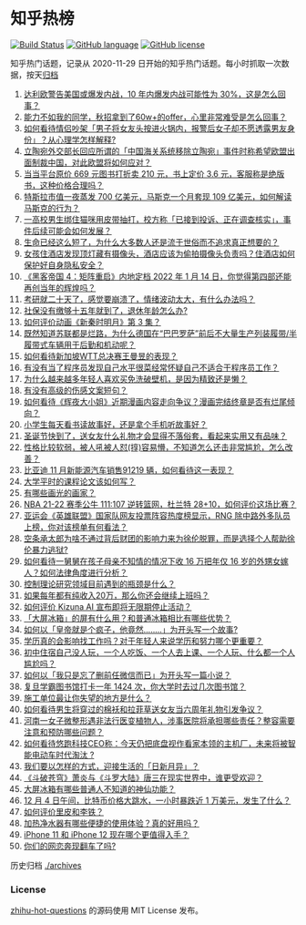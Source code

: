# 知乎热榜
[![Build Status](https://github.com/ToWeLong/zhihu-hot-questions/workflows/CI/badge.svg)](https://github.com/ToWeLong/zhihu-hot-questions/actions)
[![GitHub language](https://img.shields.io/badge/language-golang-orange.svg)](https://golang.org/)
[![GitHub license](https://img.shields.io/github/license/ToWeLong/zhihu-hot-questions)](https://github.com/ToWeLong/zhihu-hot-questions/blob/main/LICENSE)

知乎热门话题，记录从 2020-11-29 日开始的知乎热门话题。每小时抓取一次数据，按天[归档](./archives)

<!-- BEGIN -->

1. [达利欧警告美国或爆发内战，10 年内爆发内战可能性为 30%，这是怎么回事？](https://www.zhihu.com/question/503353740)
1. [能力不如我的同学，秋招拿到了60w+的offer，心里非常难受是怎么回事？](https://www.zhihu.com/question/496689201)
1. [如何看待情侣吵架「男子将女友头按进火锅内，报警后女子却不愿透露男友身份」？从心理学怎样解释?](https://www.zhihu.com/question/503540305)
1. [立陶宛外交部长回应所谓的「中国海关系统移除立陶宛」事件时称希望欧盟出面制裁中国，对此欧盟将如何应对？](https://www.zhihu.com/question/503832443)
1. [当当平台原价 669 元图书打折卖 210 元，书上定价 3.6 元，客服称是绝版书，这种价格合理吗？](https://www.zhihu.com/question/503579338)
1. [特斯拉市值一夜蒸发 700 亿美元，马斯克一个月套现 109 亿美元，如何解读马斯克的行为？](https://www.zhihu.com/question/503609465)
1. [一高校男生绑住猫咪用皮带抽打，校方称「已接到投诉、正在调查核实」，事件后续可能会如何发展？](https://www.zhihu.com/question/503756877)
1. [生命已经这么短了，为什么大多数人还是流于世俗而不追求真正想要的？](https://www.zhihu.com/question/503742560)
1. [女孩住酒店发现顶灯藏有摄像头，酒店应该为偷拍摄像头负责吗？住酒店如何保护好自身隐私安全？](https://www.zhihu.com/question/499338019)
1. [《黑客帝国 4：矩阵重启》内地定档 2022 年 1 月 14 日，你觉得第四部还能再创当年的辉煌吗？](https://www.zhihu.com/question/503676419)
1. [考研就二十天了，感觉要崩溃了，情绪波动太大，有什么办法吗？](https://www.zhihu.com/question/502744648)
1. [社保没有缴够十五年就到了，退休年龄怎么办?](https://www.zhihu.com/question/497811753)
1. [如何评价动画《新秦时明月》第 3 集？](https://www.zhihu.com/question/502696942)
1. [既然知道苏联都是烂路，为什么德国在“巴巴罗萨”前后不大量生产列装履带/半履带式车辆用于后勤和机动呢？](https://www.zhihu.com/question/503365159)
1. [如何看待新加坡WTT总决赛王曼昱的表现？](https://www.zhihu.com/question/503811141)
1. [有没有当了程序员发现自己水平很菜经常怀疑自己不适合干程序员工作？](https://www.zhihu.com/question/442623604)
1. [为什么越来越多年轻人喜欢买免洗破壁机，是因为精致还是懒？](https://www.zhihu.com/question/503644683)
1. [有没有高级的伤感文案短句？](https://www.zhihu.com/question/503267273)
1. [如何看待《辉夜大小姐》近期漫画内容走向争议？漫画完结终章是否有烂尾倾向？](https://www.zhihu.com/question/500673454)
1. [小学生每天看书读故事好，还是拿个手机听故事好？](https://www.zhihu.com/question/500361194)
1. [圣诞节快到了，送女友什么礼物才会显得不落俗套，看起来实用又有品味？](https://www.zhihu.com/question/26838581)
1. [性格比较软弱，被人吼被人怼(㨃)容易懵，不知道怎么还击非常尴尬，怎么改善？](https://www.zhihu.com/question/316098654)
1. [比亚迪 11 月新能源汽车销售91219 辆，如何看待这一表现？](https://www.zhihu.com/question/503486121)
1. [大学平时的课程论文该如何写？](https://www.zhihu.com/question/24085310)
1. [有哪些画光的画家？](https://www.zhihu.com/question/38276913)
1. [NBA 21-22 赛季公牛 111:107 逆转篮网，杜兰特 28+10，如何评价这场比赛？](https://www.zhihu.com/question/503758489)
1. [亚运会《英雄联盟》国家队网友投票阵容热度榜显示，RNG 除中路外多队员上榜，你对该榜单有何看法？](https://www.zhihu.com/question/503196017)
1. [空条承太郎为啥不通过背后财团的影响力来为徐伦脱罪，而是选择个人帮助徐伦暴力逃狱?](https://www.zhihu.com/question/503279714)
1. [如何看待一舅舅在孩子母亲不知情的情况下收 16 万把年仅 16 岁的外甥女嫁人？如何法律角度进行分析？](https://www.zhihu.com/question/503537200)
1. [控制理论研究领域目前遇到的瓶颈是什么？](https://www.zhihu.com/question/500041201)
1. [如果每年都有纯收入20万，那么你还会继续上班吗？](https://www.zhihu.com/question/493008756)
1. [如何评价 Kizuna AI  宣布即将无限期停止活动？](https://www.zhihu.com/question/503717763)
1. [「大屏冰箱」的屏有什么用？和普通冰箱相比有哪些优势？](https://www.zhihu.com/question/503161183)
1. [如何以「皇帝就是个疯子，他竟然........」为开头写一个故事?](https://www.zhihu.com/question/428181470)
1. [学历真的会影响找工作吗？对于年轻人来说学历和努力哪个更重要？](https://www.zhihu.com/question/503460082)
1. [初中住宿自己没人玩，一个人吃饭、一个人去上课、一个人玩、什么都一个人尴尬吗？](https://www.zhihu.com/question/500716178)
1. [如何以「我只是忘了删前任微信而已」为开头写一篇小说？](https://www.zhihu.com/question/491671168)
1. [复旦学霸图书馆打卡一年 1424 次，你大学时去过几次图书馆？](https://www.zhihu.com/question/502913987)
1. [施工单位最让你失望的地方是什么？](https://www.zhihu.com/question/372585454)
1. [如何看待男生将穿过的棉袄和拉菲草送女友当六周年礼物引发争议？](https://www.zhihu.com/question/502806010)
1. [河南一女子微整形遇非法行医变植物人，涉事医院将承担哪些责任？整容需要注意和预防哪些问题？](https://www.zhihu.com/question/503047025)
1. [如何看待悠跑科技CEO称：今天仍把底盘视作看家本领的主机厂，未来将被智能电动车时代淘汰 ?](https://www.zhihu.com/question/503502523)
1. [我们要以怎样的方式，迎接生活的「日新月异」？](https://www.zhihu.com/question/503512520)
1. [《斗破苍穹》萧炎与《斗罗大陆》唐三在现实世界中，谁更受欢迎？](https://www.zhihu.com/question/484567781)
1. [大屏冰箱有哪些普通人不知道的神仙功能？](https://www.zhihu.com/question/503644294)
1. [12 月 4 日午间，比特币价格大跳水，一小时暴跌近 1 万美元，发生了什么？](https://www.zhihu.com/question/503632034)
1. [如何评价里皮和李铁？](https://www.zhihu.com/question/500860176)
1. [加热净水器有哪些便捷的使用体验？真的好用吗？](https://www.zhihu.com/question/503509609)
1. [iPhone 11 和 iPhone 12 现在哪个更值得入手？](https://www.zhihu.com/question/502323994)
1. [你们的网恋奔现翻车了吗?](https://www.zhihu.com/question/377637754)

<!-- END -->

历史归档 [./archives](./archives)


### License
[zhihu-hot-questions](https://github.com/towelong/zhihu-hot-questions) 的源码使用 MIT License 发布。